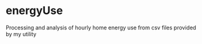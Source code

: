 # energyUse
Processing and analysis of hourly home energy use from csv files provided by my utility

